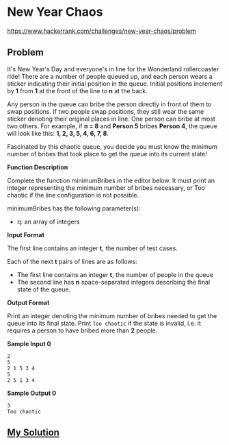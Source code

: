 # New Year Chaos

https://www.hackerrank.com/challenges/new-year-chaos/problem

## Problem

It's New Year's Day and everyone's in line for the Wonderland rollercoaster ride! There are a number of people queued up, and each person wears a sticker indicating their initial position in the queue. Initial positions increment by **1** from **1** at the front of the line to **n** at the back.  

Any person in the queue can bribe the person directly in front of them to swap positions. If two people swap positions, they still wear the same sticker denoting their original places in line. One person can bribe at most two others. For example, if **n = 8** and **Person 5** bribes **Person 4**, the queue will look like this: **1, 2, 3, 5, 4, 6, 7, 8**.  

Fascinated by this chaotic queue, you decide you must know the minimum number of bribes that took place to get the queue into its current state!  

**Function Description**  

Complete the function minimumBribes in the editor below. It must print an integer representing the minimum number of bribes necessary, or Too chaotic if the line configuration is not possible.  

minimumBribes has the following parameter(s):

- q: an array of integers

**Input Format**

The first line contains an integer **t**, the number of test cases.  

Each of the next **t** pairs of lines are as follows:  
- The first line contains an integer **t**, the number of people in the queue  
- The second line has **n** space-separated integers describing the final state of the queue.  

**Output Format**

Print an integer denoting the minimum number of bribes needed to get the queue into its final state. Print `Too chaotic` if the state is invalid, i.e. it requires a person to have bribed more than **2** people.

**Sample Input 0**

```
2
5
2 1 5 3 4
5
2 5 1 3 4
```

**Sample Output 0**

```
3
Too chaotic
```

## [My Solution](answer.py)
